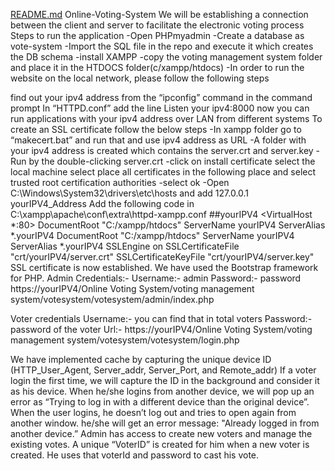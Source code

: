 [README.md](https://github.com/chaitanya392/Online-Voting-System-main/files/11592592/README.md)
Online-Voting-System
We will be establishing a connection between the client and server to facilitate the electronic voting process Steps to run the application -Open PHPmyadmin -Create a database as vote-system -Import the SQL file in the repo and execute it which creates the DB schema -install XAMPP -copy the voting management system folder and place it in the HTDOCS folder(c/xampp/htdocs) -In order to run the website on the local network, please follow the following steps

find out your ipv4 address from the “ipconfig” command in the command prompt
In “HTTPD.conf” add the line Listen your ipv4:8000
now you can run applications with your ipv4 address over LAN from different systems To create an SSL certificate follow the below steps -In xampp folder go to “makecert.bat” and run that and use ipv4 address as URL -A folder with your ipv4 address is created which contains the server.crt and server.key -Run by the double-clicking server.crt -click on install certificate
select the local machine
select place all certificates in the following place and select trusted root certification authorities -select ok -Open C:\Windows\System32\drivers\etc\hosts and add 127.0.0.1 yourIPV4_Address Add the following code in C:\xampp\apache\conf\extra\httpd-xampp.conf ##yourIPV4 <VirtualHost *:80> DocumentRoot "C:/xampp/htdocs" ServerName yourIPV4 ServerAlias *.yourIPV4
DocumentRoot "C:/xampp/htdocs" ServerName yourIPV4 ServerAlias *.yourIPV4 SSLEngine on SSLCertificateFile "crt/yourIPV4/server.crt" SSLCertificateKeyFile "crt/yourIPV4/server.key"
SSL certificate is now established. We have used the Bootstrap framework for PHP. Admin Credentials:- Username:- admin Password:- password https://yourIPV4/Online Voting System/voting management system/votesystem/votesystem/admin/index.php

Voter credentials Username:- you can find that in total voters Password:- password of the voter Url:- https://yourIPV4/Online Voting System/voting management system/votesystem/votesystem/login.php

We have implemented cache by capturing the unique device ID (HTTP_User_Agent, Server_addr, Server_Port, and Remote_addr) If a voter login the first time, we will capture the ID in the background and consider it as his device. When he/she logins from another device, we will pop up an error as “Trying to log in with a different device than the original device”. When the user logins, he doesn’t log out and tries to open again from another window. he/she will get an error message: "Already logged in from another device.” Admin has access to create new voters and manage the existing votes. A unique “VoterID” is created for him when a new voter is created. He uses that voterId and password to cast his vote.
